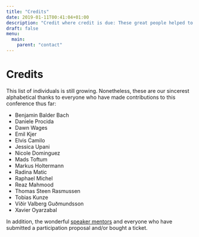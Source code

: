 ```yaml
---
title: "Credits"
date: 2019-01-11T00:41:04+01:00
description: "Credit where credit is due: These great people helped to create the DjangoCon Europe 2019!"
draft: false
menu:
  main:
    parent: "contact"
---
```


# Credits

This list of individuals is still growing. Nonetheless, these are our sincerest alphabetical thanks to everyone who have made contributions to this conference thus far:

 * Benjamin Balder Bach
 * Daniele Procida
 * Dawn Wages
 * Emil Kjer
 * Elvis Camilo
 * Jessica Upani
 * Nicole Dominguez
 * Mads Toftum
 * Markus Holtermann
 * Radina Matic
 * Raphael Michel
 * Reaz Mahmood
 * Thomas Steen Rasmussen
 * Tobias Kunze
 * Víðir Valberg Guðmundsson
 * Xavier Oyarzabal

In addition, the wonderful [speaker mentors](/speaker-mentors/) and everyone who have submitted a participation proposal and/or bought a ticket.
